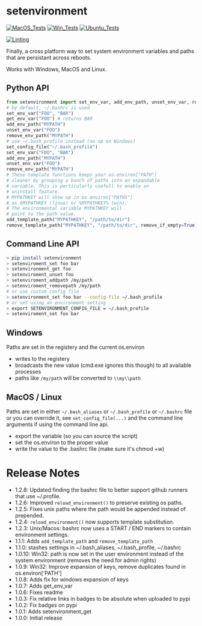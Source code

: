 # setenvironment

[![MacOS_Tests](https://github.com/zackees/setenvironment/actions/workflows/push_macos.yml/badge.svg)](https://github.com/zackees/setenvironment/actions/workflows/push_macos.yml)
[![Win_Tests](https://github.com/zackees/setenvironment/actions/workflows/push_win.yml/badge.svg)](https://github.com/zackees/setenvironment/actions/workflows/push_win.yml)
[![Ubuntu_Tests](https://github.com/zackees/setenvironment/actions/workflows/push_ubuntu.yml/badge.svg)](https://github.com/zackees/setenvironment/actions/workflows/push_ubuntu.yml)

[![Linting](https://github.com/zackees/setenvironment/actions/workflows/lint.yml/badge.svg)](https://github.com/zackees/setenvironment/actions/workflows/lint.yml)

Finally, a cross platform way to set system environment variables and paths that are persistant across reboots.

Works with Windows, MacOS and Linux.

## Python API

```python
from setenvironment import set_env_var, add_env_path, unset_env_var, remove_env_path, set_config_file
# by default, ~/.bashrc is used
set_env_var("FOO", "BAR")
get_env_var("FOO") # returns BAR
add_env_path("MYPATH")
unset_env_var("FOO")
remove_env_path("MYPATH")
# use ~/.bash_profile instead (no op on Windows)
set_config_file("~/.bash_profile")
set_env_var("FOO", "BAR")
add_env_path("MYPATH")
unset_env_var("FOO")
remove_env_path("MYPATH")
# These template functions keeps your os.environ["PATH"]
# cleaner by grouping a bunch of paths into an expandable 
# variable. This is particularly usefull to enable an
# uninstall feature.
# MYPATHKEY will show up in os.environ["PATHS"]
# as $MYPATHKEY (linux) or %MYPATHKEY% (win).
# The environmental variable MYPATHKEY will
# point to the path value.
add_template_path("MYPATHKEY", "/path/to/dir")
remove_template_path("MYPATHKEY", "/path/to/dir", remove_if_empty=True)
```

## Command Line API

```bash
> pip install setenvironment
> setenviroment_set foo bar
> setenvironment_get foo
> setenviroment_unset foo
> setenviroment_addpath /my/path
> setenviroment_removepath /my/path
# or use custom config file
> setenvironment_set foo bar --config-file ~/.bash_profile
# or set using an environment setting
> export SETENVIRONMENT_CONFIG_FILE = ~/.bash_profile
> setenviroment_set foo bar
```


## Windows

Paths are set in the registery and the current os.environ

  * writes to the registery
  * broadcasts the new value (cmd.exe ignores this though) to all available processes
  * paths like `/my/path` will be converted to `\\my\\path`

## MacOS / Linux

Paths are set in either `~/.bash_aliases` or `~/.bash_profile` or `~/.bashrc` file or you can override it, see `set_config_file(...)` and the command line arguments if using the command line api.

  * export the variable (so you can source the script)
  * set the os.environ to the proper value
  * write the value to the .bashrc file (make sure it's chmod +w)


# Release Notes
  * 1.2.8: Updated finding the bashrc file to better support github runners that use ~/.profile.
  * 1.2.6: Improved `reload_environment()` to preserve existing os paths.
  * 1.2.5: Fixes unix paths where the path would be appended instead of prepended.
  * 1.2.4: `reload_environment()` now supports template substitution.
  * 1.2.3: Unix/Macos: bashrc now uses a START / END markers to contain environment settings.
  * 1.1.1: Adds `add_template_path` and `remove_template_path`
  * 1.1.0: stashes settings in ~/.bash_aliases, ~/.bash_profile, ~/.bashrc
  * 1.0.10: Win32: path is now set in the user environment instead of the system environment (removes the need for admin rights)
  * 1.0.9: Win32: Improve expansion of keys, remove duplicates found in os.environ['PATH']
  * 1.0.8: Adds fix for windows expansion of keys
  * 1.0.7: Adds get_env_var
  * 1.0.6: Fixes readme
  * 1.0.3: Fix relative links in badges to be absolute when uploaded to pypi
  * 1.0.2: Fix badges on pypi
  * 1.0.1: Adds setenvironment_get
  * 1.0.0: Initial release
